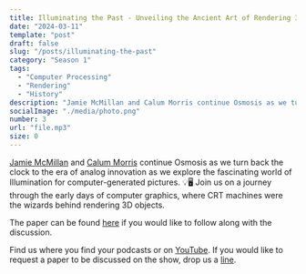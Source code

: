 ```yaml
---
title: Illuminating the Past - Unveiling the Ancient Art of Rendering 3D Objects
date: "2024-03-11"
template: "post"
draft: false
slug: "/posts/illuminating-the-past"
category: "Season 1"
tags:
  - "Computer Processing"
  - "Rendering"
  - "History"
description: "Jamie McMillan and Calum Morris continue Osmosis as we turn back the clock to the era of analog innovation as we explore the fascinating world of Illumination for computer-generated pictures."
socialImage: "./media/photo.png"
number: 3
url: "file.mp3"
size: 0
---
```


[Jamie McMillan](https://www.linkedin.com/in/jamie-mcmillan-metrology/) and [Calum Morris](https://www.linkedin.com/in/calum-morris-7015a028b/) continue Osmosis as we turn back the clock to the era of analog innovation as we explore the fascinating world of Illumination for computer-generated pictures. 💡🖥️ Join us on a journey through the early days of computer graphics, where CRT machines were the wizards behind rendering 3D objects.

The paper can be found [here](https://doi.org/10.1145/360825.360839) if you would like to follow along with the discussion.

Find us where you find your podcasts or on [YouTube](https://www.youtube.com/channel/UCZASNs8eKR3AKpLkkPAYnuQ). If you would like to request a paper to be discussed on the show, drop us a [line](mailto:osmosiscast@gmail.com?subject=Osmosis%20Cast%20|%20Episode%20Suggestion).
